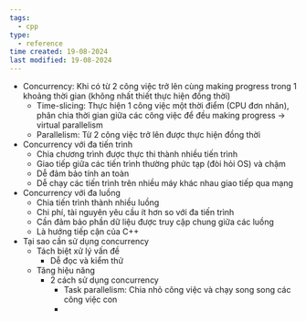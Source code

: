 ```yaml
---
tags:
  - cpp
type:
  - reference
time created: 19-08-2024
last modified: 19-08-2024
---
```

- Concurrency: Khi có từ 2 công việc trở lên cùng making progress trong 1 khoảng thời gian (không nhất thiết thực hiện đồng thời)
	- Time-slicing: Thực hiện 1 công việc một thời điểm (CPU đơn nhân), phân chia thời gian giữa các công việc để đều making progress -> virtual parallelism
	- Parallelism: Từ 2 công việc trở lên được thực hiện đồng thời
- Concurrency với đa tiến trình
	- Chia chương trình được thực thi thành nhiều tiến trình
	- Giao tiếp giữa các tiến trình thường phức tạp (đòi hỏi OS) và chậm
	- Dễ đảm bảo tính an toàn
	- Dễ chạy các tiến trình trên nhiều máy khác nhau giao tiếp qua mạng
- Concurrency với đa luồng
	- Chia tiến trình thành nhiều luồng
	- Chi phí, tài nguyên yêu cầu ít hơn so với đa tiến trình
	- Cần đảm bảo phần dữ liệu được truy cập chung giữa các luồng
	- Là hướng tiếp cận của C++
- Tại sao cần sử dụng concurrency
	- Tách biệt xử lý vấn đề
		- Dễ đọc và kiểm thử
	- Tăng hiệu năng
		- 2 cách sử dụng concurrency
			- Task parallelism: Chia nhỏ công việc và chạy song song các công việc con
			- 